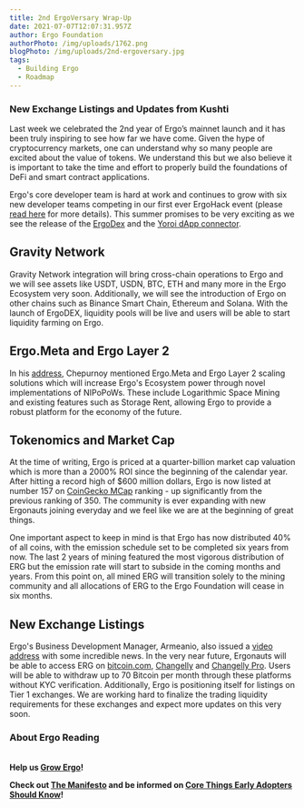 ```yaml
---
title: 2nd ErgoVersary Wrap-Up
date: 2021-07-07T12:07:31.957Z
author: Ergo Foundation
authorPhoto: /img/uploads/1762.png
blogPhoto: /img/uploads/2nd-ergoversary.jpg
tags:
  - Building Ergo
  - Roadmap
---
```

<!--StartFragment-->

### New Exchange Listings and Updates from Kushti



Last week we celebrated the 2nd year of Ergo’s mainnet launch and it has been truly inspiring to see how far we have come. Given the hype of cryptocurrency markets, one can understand why so many people are excited about the value of tokens. We understand this but we also believe it is important to take the time and effort to properly build the foundations of DeFi and smart contract applications. 



Ergo's core developer team is hard at work and continues to grow with six new developer teams competing in our first ever ErgoHack event (please [read here](https://ergoplatform.org/en/blog/2021-06-19-ergohack/) for more details). This summer promises to be very exciting as we see the release of the [ErgoDex](https://ergodex.io/) and the [Yoroi dApp connector](https://www.emurgo.io/blog/emurgo-launches-beta-version-of-yoroi-wallet-dapp-connector).



## Gravity Network



Gravity Network integration will bring cross-chain operations to Ergo and we will see assets like USDT, USDN, BTC, ETH and many more in the Ergo Ecosystem very soon. Additionally, we will see the introduction of Ergo on other chains such as Binance Smart Chain, Ethereum and Solana. With the launch of ErgoDEX, liquidity pools will be live and users will be able to start liquidity farming on Ergo.



## Ergo.Meta and Ergo Layer 2



In his [address](https://www.youtube.com/watch?v=QCMpVRVrHqI), Chepurnoy mentioned Ergo.Meta and Ergo Layer 2 scaling solutions which will increase Ergo's Ecosystem power through novel implementations of NIPoPoWs. These include Logarithmic Space Mining and existing features such as Storage Rent, allowing Ergo to provide a robust platform for the economy of the future.



## Tokenomics and Market Cap



At the time of writing, Ergo is priced at a quarter-billion market cap valuation which is more than a 2000% ROI since the beginning of the calendar year. After hitting a record high of $600 million dollars, Ergo is now listed at number 157 on [CoinGecko MCap](https://www.coingecko.com/en/coins/ergo) ranking - up significantly from the previous ranking of 350. The community is ever expanding with new Ergonauts joining everyday and we feel like we are at the beginning of great things.



One important aspect to keep in mind is that Ergo has now distributed 40% of all coins, with the emission schedule set to be completed six years from now. The last 2 years of mining featured the most vigorous distribution of ERG but the emission rate will start to subside in the coming months and years. From this point on, all mined ERG will transition solely to the mining community and all allocations of ERG to the Ergo Foundation will cease in six months.



## New Exchange Listings



Ergo's Business Development Manager, Armeanio, also issued a [video address](https://www.youtube.com/watch?v=e3DDlihe0Tk) with some incredible news. In the very near future, Ergonauts will be able to access ERG on [bitcoin.com](https://www.bitcoin.com/), [Changelly](https://changelly.com/) and [Changelly Pro](https://pro.changelly.com/). Users will be able to withdraw up to 70 Bitcoin per month through these platforms without KYC verification. Additionally, Ergo is positioning itself for listings on Tier 1 exchanges. We are working hard to finalize the trading liquidity requirements for these exchanges and expect more updates on this very soon.



### About Ergo Reading

**\
Help us [Grow Ergo](https://ergoplatform.org/en/blog/2021-07-01-grow-ergo/)!** 

**Check out [The Manifesto](https://ergoplatform.org/en/blog/2021-04-26-the-ergo-manifesto/) and be informed on [Core Things Early Adopters Should Know](https://ergoplatform.org/en/blog/2021-06-29-2nd-ergoversary-core-things-early-adopter-should-know/)!**

<!--EndFragment-->